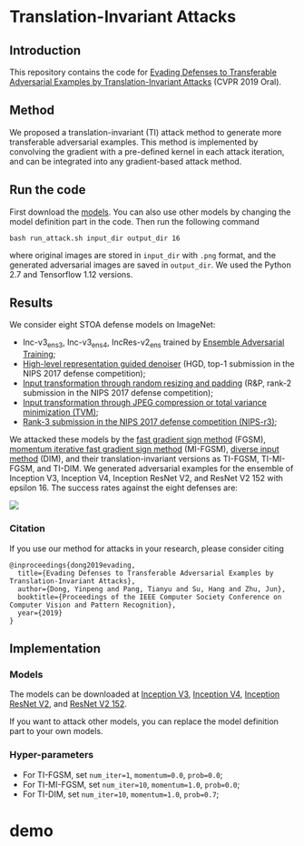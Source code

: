 # Translation-Invariant Attacks

## Introduction
This repository contains the code for [Evading Defenses to Transferable Adversarial Examples by Translation-Invariant Attacks](https://arxiv.org/pdf/1904.02884.pdf) (CVPR 2019 Oral).

## Method
We proposed a translation-invariant (TI) attack method to generate more transferable adversarial examples. This method is implemented by convolving the gradient with a pre-defined kernel in each attack iteration, and can be integrated into any gradient-based attack method. 

## Run the code
First download the [models](#Models). You can also use other models by changing the model definition part in the code.
Then run the following command
```
bash run_attack.sh input_dir output_dir 16
```
where original images are stored in ``input_dir`` with ``.png`` format, and the generated adversarial images are saved in ``output_dir``.
We used the Python 2.7 and Tensorflow 1.12 versions. 

## Results

We consider eight STOA defense models on ImageNet:

* Inc-v3<sub>ens3</sub>, Inc-v3<sub>ens4</sub>, IncRes-v2<sub>ens</sub> trained by [Ensemble Adversarial Training](https://arxiv.org/abs/1705.07204);
* [High-level representation guided denoiser](https://arxiv.org/abs/1712.02976) (HGD, top-1 submission in the NIPS 2017 defense competition);
* [Input transformation through random resizing and padding](https://arxiv.org/abs/1711.01991) (R&P, rank-2 submission in the NIPS 2017 defense competition);
* [Input transformation through JPEG compression or total variance minimization (TVM)](https://openreview.net/pdf?id=SyJ7ClWCb);
* [Rank-3 submission in the NIPS 2017 defense competition (NIPS-r3)](https://github.com/anlthms/nips-2017/tree/master/mmd);

We attacked these models by the [fast gradient sign method](https://arxiv.org/abs/1412.6572) (FGSM), [momentum iterative fast gradient sign method](https://arxiv.org/abs/1710.06081) (MI-FGSM), [diverse input method](https://arxiv.org/abs/1803.06978) (DIM), and their translation-invariant versions as TI-FGSM, TI-MI-FGSM, and TI-DIM. We generated adversarial examples for the ensemble of Inception V3, Inception V4, Inception ResNet V2, and ResNet V2 152 with epsilon 16. The success rates against the eight defenses are:

<img src="https://github.com/dongyp13/Translation-Invariant-Attacks/blob/master/results.png">

### Citation
If you use our method for attacks in your research, please consider citing

    @inproceedings{dong2019evading,
      title={Evading Defenses to Transferable Adversarial Examples by Translation-Invariant Attacks},
      author={Dong, Yinpeng and Pang, Tianyu and Su, Hang and Zhu, Jun},
      booktitle={Proceedings of the IEEE Computer Society Conference on Computer Vision and Pattern Recognition},
      year={2019}
    }

## Implementation

### Models
The models can be downloaded at [Inception V3](http://ml.cs.tsinghua.edu.cn/~yinpeng/downloads/inception_v3.ckpt), [Inception V4](http://ml.cs.tsinghua.edu.cn/~yinpeng/downloads/inception_v4.ckpt), [Inception ResNet V2](http://ml.cs.tsinghua.edu.cn/~yinpeng/downloads/inception_resnet_v2_2016_08_30.ckpt), and [ResNet V2 152](http://ml.cs.tsinghua.edu.cn/~yinpeng/downloads/resnet_v2_152.ckpt).

If you want to attack other models, you can replace the model definition part to your own models.

### Hyper-parameters
* For TI-FGSM, set ``num_iter=1``, ``momentum=0.0``, ``prob=0.0``;
* For TI-MI-FGSM, set ``num_iter=10``, ``momentum=1.0``, ``prob=0.0``;
* For TI-DIM, set ``num_iter=10``, ``momentum=1.0``, ``prob=0.7``;
# demo

